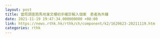 ```yaml
---
layout: post
title: 當局調查跑馬地滙文樓初步確診輸入個案　患者為外傭
date: 2021-11-19 19:47:34.000000000 +08:00
link: https://news.rthk.hk/rthk/ch/component/k2/1620623-20211119.htm
categories: rthk
---
```



